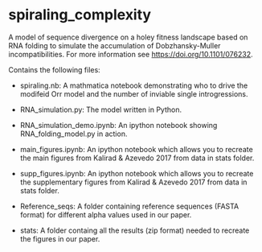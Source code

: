 # spiraling_complexity

A model of sequence divergence on a holey fitness landscape based on RNA folding to simulate the accumulation of Dobzhansky-Muller incompatibilities. For more information see https://doi.org/10.1101/076232.

Contains the following files:

+ spiraling.nb: A mathmatica notebook demonstrating who to drive the modifeid Orr model and the number of inviable single   introgressions.

+ RNA_simulation.py: The model written in Python.

+ RNA_simulation_demo.ipynb: An ipython notebook showing RNA_folding_model.py in action.  

+ main_figures.ipynb: An ipython notebook which allows you to recreate the main figures from Kalirad & Azevedo 2017 from data in stats folder.

+ supp_figures.ipynb: An ipython notebook which allows you to recreate the supplementary figures from Kalirad & Azevedo 2017 from data in stats folder.

+ Reference_seqs:  A folder containing reference sequences (FASTA format) for different alpha values used in our paper.

+ stats: A folder containg all the results (zip format) needed to recreate the figures in our paper.
